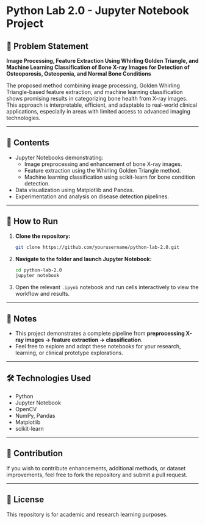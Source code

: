 # Python Lab 2.0 - Jupyter Notebook Project

## 🩻 Problem Statement

**Image Processing, Feature Extraction Using Whirling Golden Triangle, and Machine Learning Classification of Bone X-ray Images for Detection of Osteoporosis, Osteopenia, and Normal Bone Conditions**

The proposed method combining image processing, Golden Whirling Triangle-based feature extraction, and machine learning classification shows promising results in categorizing bone health from X-ray images. This approach is interpretable, efficient, and adaptable to real-world clinical applications, especially in areas with limited access to advanced imaging technologies.

---

## 📂 Contents

- Jupyter Notebooks demonstrating:
    - Image preprocessing and enhancement of bone X-ray images.
    - Feature extraction using the Whirling Golden Triangle method.
    - Machine learning classification using scikit-learn for bone condition detection.
- Data visualization using Matplotlib and Pandas.
- Experimentation and analysis on disease detection pipelines.

---

## 🚀 How to Run

1. **Clone the repository:**
    ```bash
    git clone https://github.com/yourusername/python-lab-2.0.git
    ```
2. **Navigate to the folder and launch Jupyter Notebook:**
    ```bash
    cd python-lab-2.0
    jupyter notebook
    ```
3. Open the relevant `.ipynb` notebook and run cells interactively to view the workflow and results.

---

## 📌 Notes

- This project demonstrates a complete pipeline from **preprocessing X-ray images → feature extraction → classification**.
- Feel free to explore and adapt these notebooks for your research, learning, or clinical prototype explorations.

---

## 🛠️ Technologies Used

- Python
- Jupyter Notebook
- OpenCV
- NumPy, Pandas
- Matplotlib
- scikit-learn

---

## 🤝 Contribution

If you wish to contribute enhancements, additional methods, or dataset improvements, feel free to fork the repository and submit a pull request.

---

## 📄 License

This repository is for academic and research learning purposes.






